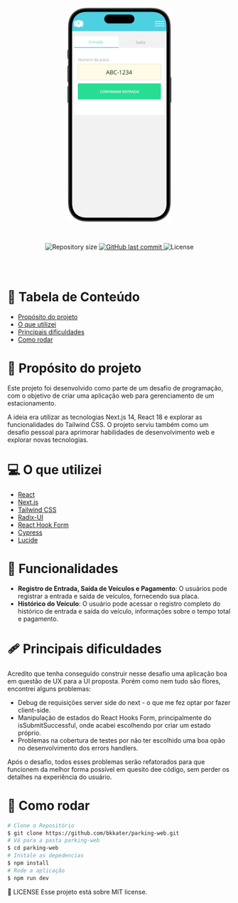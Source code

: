 <p align="center">
   <img src=".github/mockup.png" height="480px" />
</p>

<br />

<p align="center">	
  
  <img alt="Repository size" src="https://img.shields.io/github/repo-size/bkkater/parking-web?color=6CBAD9&style=for-the-badge">

  <a href="https://github.com/bkkater/parking-web/commits/master">
    <img alt="GitHub last commit" src="https://img.shields.io/github/last-commit/bkkater/parking-web?color=6CBAD9&style=for-the-badge">
  </a> 
  
  <img alt="License" src="https://img.shields.io/badge/license-MIT-6CBAD9?style=for-the-badge">
</p>

<br />
<br />


# :pushpin: Tabela de Conteúdo

* [Propósito do projeto](#closed_book-propósito-do-projeto)
* [O que utilizei](#computer-o-que-utilizei)
* [Principais dificuldades](#adhesive_bandage-principais-dificuldades)
* [Como rodar](#construction_worker-como-rodar)

# :closed_book: Propósito do projeto

Este projeto foi desenvolvido como parte de um desafio de programação, com o objetivo de criar uma aplicação web para gerenciamento de um estacionamento. 

A ideia era utilizar as tecnologias Next.js 14, React 18 e explorar as funcionalidades do Tailwind CSS. O projeto serviu também como um desafio pessoal para aprimorar habilidades de desenvolvimento web e explorar novas tecnologias.

# :computer: O que utilizei

-   [React](https://pt-br.reactjs.org/)
-   [Next.js](https://nextjs.org/)
-   [Tailwind CSS](https://tailwindcss.com/)
-   [Radix-UI](https://www.radix-ui.com/)
-   [React Hook Form](https://react-hook-form.com/)
-   [Cypress](https://www.cypress.io/)
-   [Lucide](https://lucide.netlify.app/)


# :rocket: Funcionalidades

- **Registro de Entrada, Saída de Veículos e Pagamento**: O usuários pode registrar a entrada e saída de veículos, fornecendo sua placa.
- **Histórico do Veículo**: O usuário pode acessar o registro completo do histórico de entrada e saída do veículo, informações sobre o tempo total e pagamento.

# :adhesive_bandage: Principais dificuldades

Acredito que tenha conseguido construir nesse desafio uma aplicação boa em questão de UX para a UI proposta. Porém como nem tudo são flores, encontrei alguns problemas: 

- Debug de requisições server side do next - o que me fez optar por fazer client-side. 
- Manipulação de estados do React Hooks Form, principalmente do isSubmitSuccessful, onde acabei escolhendo por criar um estado próprio.
- Problemas na cobertura de testes por não ter escolhido uma boa opão no desenvolvimento dos errors handlers.

Após o desafio, todos esses problemas serão refatorados para que funcionem da melhor forma possível em quesito dee código, sem perder os detalhes na experiência do usuário.

# :construction_worker: Como rodar
```bash
# Clone o Repositório
$ git clone https://github.com/bkkater/parking-web.git
# Vá para a pasta parking-web
$ cd parking-web
# Instale as depedencias
$ npm install
# Rode a aplicação
$ npm run dev
```

:closed_book: LICENSE
Esse projeto está sobre MIT license.


